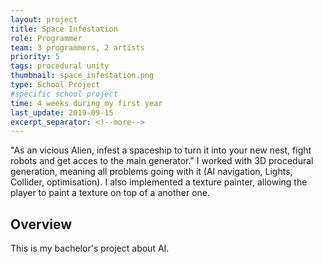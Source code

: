 ```yaml
---
layout: project
title: Space Infestation
role: Programmer
team: 3 programmers, 2 artists
priority: 5
tags: procedural unity
thumbnail: space_infestation.png
type: School Project
#specific school project
time: 4 weeks during my first year
last_update: 2019-09-15
excerpt_separator: <!--more-->
---
```

"As an vicious Alien, infest a spaceship to turn it into your new nest, fight robots and get acces to the main generator." I worked with 3D 
procedural generation, meaning all problems going with it (AI navigation, Lights, Collider, optimisation). I also implemented a texture painter, 
allowing the player to paint a texture on top of a another one.
<!--more-->

## Overview
This is my bachelor's project about AI.